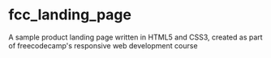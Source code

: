 # fcc_landing_page
A sample product landing page written in HTML5 and CSS3, created as part of freecodecamp's responsive web development course
